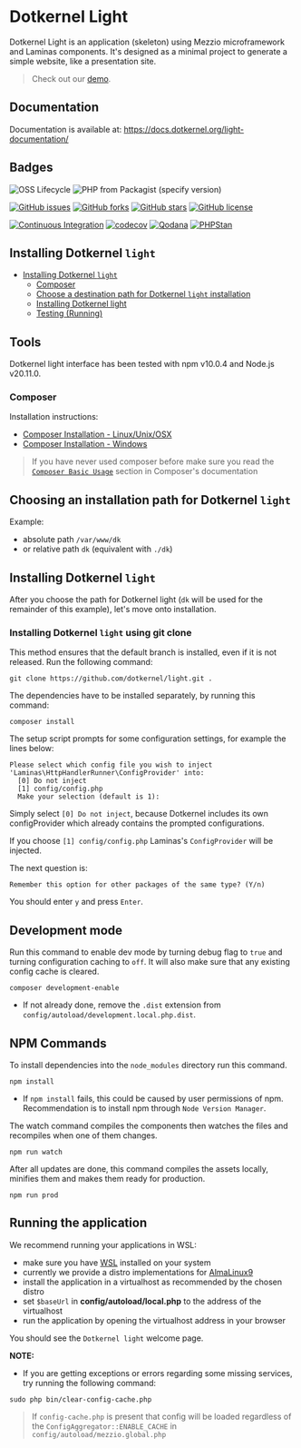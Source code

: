 # Dotkernel Light

Dotkernel Light is an application (skeleton) using Mezzio microframework and Laminas components.
It's designed as a minimal project to generate a simple website, like a presentation site.

> Check out our [demo](https://light.dotkernel.net/).

## Documentation

Documentation is available at: https://docs.dotkernel.org/light-documentation/

## Badges

![OSS Lifecycle](https://img.shields.io/osslifecycle/dotkernel/light)
![PHP from Packagist (specify version)](https://img.shields.io/packagist/php-v/dotkernel/light/1.1.1)

[![GitHub issues](https://img.shields.io/github/issues/dotkernel/light)](https://github.com/dotkernel/light/issues)
[![GitHub forks](https://img.shields.io/github/forks/dotkernel/light)](https://github.com/dotkernel/light/network)
[![GitHub stars](https://img.shields.io/github/stars/dotkernel/light)](https://github.com/dotkernel/light/stargazers)
[![GitHub license](https://img.shields.io/github/license/dotkernel/light)](https://github.com/dotkernel/light/blob/1.0/LICENSE)

[![Continuous Integration](https://github.com/dotkernel/light/actions/workflows/continuous-integration.yml/badge.svg?branch=1.0)](https://github.com/dotkernel/light/actions/workflows/continuous-integration.yml)
[![codecov](https://codecov.io/gh/dotkernel/light/graph/badge.svg?token=UpVJ5ELvfZ)](https://codecov.io/gh/dotkernel/light)
[![Qodana](https://github.com/dotkernel/light/actions/workflows/qodana_code_quality.yml/badge.svg)](https://github.com/dotkernel/light/actions/workflows/qodana_code_quality.yml)
[![PHPStan](https://github.com/dotkernel/light/actions/workflows/static-analysis.yml/badge.svg?branch=1.0)](https://github.com/dotkernel/light/actions/workflows/static-analysis.yml)

## Installing Dotkernel `light`

- [Installing Dotkernel `light`](#installing-dotkernel-light)
    - [Composer](#composer)
    - [Choose a destination path for Dotkernel `light` installation](#choosing-an-installation-path-for-dotkernel-light)
    - [Installing Dotkernel light](#installing-dotkernel-light)
    - [Testing (Running)](#running-the-application)

## Tools

Dotkernel light interface has been tested with npm v10.0.4 and Node.js v20.11.0.

### Composer

Installation instructions:

- [Composer Installation -  Linux/Unix/OSX](https://getcomposer.org/doc/00-intro.md#installation-linux-unix-osx)
- [Composer Installation - Windows](https://getcomposer.org/doc/00-intro.md#installation-windows)

> If you have never used composer before make sure you read the [`Composer Basic Usage`](https://getcomposer.org/doc/01-basic-usage.md) section in Composer's documentation

## Choosing an installation path for Dotkernel `light`

Example:

- absolute path `/var/www/dk`
- or relative path `dk` (equivalent with `./dk`)

## Installing Dotkernel `light`

After you choose the path for Dotkernel light (`dk` will be used for the remainder of this example), let's move onto installation.

### Installing Dotkernel `light` using git clone

This method ensures that the default branch is installed, even if it is not released. Run the following command:

```shell
git clone https://github.com/dotkernel/light.git .
```

The dependencies have to be installed separately, by running this command:

```shell
composer install
```

The setup script prompts for some configuration settings, for example the lines below:

```shell
Please select which config file you wish to inject 'Laminas\HttpHandlerRunner\ConfigProvider' into:
  [0] Do not inject
  [1] config/config.php
  Make your selection (default is 1):
```

Simply select `[0] Do not inject`, because Dotkernel includes its own configProvider which already contains the prompted configurations.

If you choose `[1] config/config.php` Laminas's `ConfigProvider` will be injected.

The next question is:

`Remember this option for other packages of the same type? (Y/n)`

You should enter `y` and press `Enter`.

## Development mode

Run this command to enable dev mode by turning debug flag to `true` and turning configuration caching to `off`. It will also make sure that any existing config cache is cleared.

```shell
composer development-enable
```

- If not already done, remove the `.dist` extension from `config/autoload/development.local.php.dist`.

## NPM Commands

To install dependencies into the `node_modules` directory run this command.

```shell
npm install
```

- If `npm install` fails, this could be caused by user permissions of npm. Recommendation is to install npm through `Node Version Manager`.

The watch command compiles the components then watches the files and recompiles when one of them changes.

```shell
npm run watch
```  

After all updates are done, this command compiles the assets locally, minifies them and makes them ready for production.

```shell
npm run prod
```

## Running the application

We recommend running your applications in WSL:

- make sure you have [WSL](https://github.com/dotkernel/development/blob/main/wsl/README.md) installed on your system
- currently we provide a distro implementations for [AlmaLinux9](https://github.com/dotkernel/development/blob/main/wsl/os/almalinux9/README.md)
- install the application in a virtualhost as recommended by the chosen distro
- set `$baseUrl` in **config/autoload/local.php** to the address of the virtualhost
- run the application by opening the virtualhost address in your browser

You should see the `Dotkernel light` welcome page.

**NOTE:**

- If you are getting exceptions or errors regarding some missing services, try running the following command:

```shell
sudo php bin/clear-config-cache.php
```

> If `config-cache.php` is present that config will be loaded regardless of the `ConfigAggregator::ENABLE_CACHE` in `config/autoload/mezzio.global.php`
